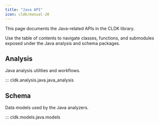 ```yaml
---
title: "Java API"
icon: cldk/manual-20
---
```


This page documents the Java-related APIs in the CLDK library.

Use the table of contents to navigate classes, functions, and submodules exposed under the Java analysis and schema packages.

## Analysis

Java analysis utilities and workflows.

::: cldk.analysis.java.java_analysis

## Schema

Data models used by the Java analyzers.

::: cldk.models.java.models